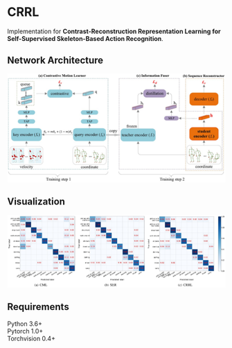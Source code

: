 # CRRL
Implementation for **Contrast-Reconstruction Representation Learning for Self-Supervised Skeleton-Based Action Recognition**.


## Network Architecture
![image](https://github.com/Picasso-Wang/CRRL/blob/main/network_architecture.jpg)


## Visualization
![image](https://github.com/Picasso-Wang/CRRL/blob/main/visualization.jpg)


## Requirements
Python 3.6+ <br>
Pytorch 1.0+ <br>
Torchvision 0.4+
